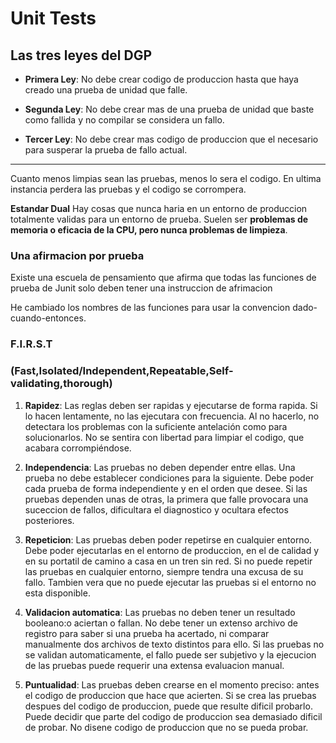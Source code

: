 # Unit Tests

## Las tres leyes del DGP

- **Primera Ley**: No debe crear codigo de produccion hasta que haya creado una prueba de unidad que falle.

- **Segunda Ley**: No debe crear mas de una prueba de unidad que baste como fallida y no compilar se considera
un fallo.

- **Tercer Ley**: No debe crear mas codigo de produccion
que el necesario para susperar la prueba de fallo actual.

---
Cuanto menos limpias sean las pruebas, menos lo sera el 
codigo. En ultima instancia perdera las pruebas y el 
codigo se corrompera.

**Estandar Dual**
Hay cosas que nunca haria en un entorno de produccion totalmente
validas para un entorno de prueba. Suelen ser **problemas de memoria
o eficacia de la CPU, pero nunca problemas de limpieza**.

### Una afirmacion por prueba
Existe una escuela de pensamiento que afirma que todas las funciones
de prueba de Junit solo deben tener una instruccion de afrimacion

He cambiado los nombres de las funciones para usar la convencion 
dado-cuando-entonces.

### F.I.R.S.T
### (Fast,Isolated/Independent,Repeatable,Self-validating,thorough)

1. **Rapidez**: Las reglas deben ser rapidas y ejecutarse de forma
rapida. Si lo hacen lentamente, no las ejecutara  con frecuencia.
Al no hacerlo, no detectara los problemas con la suficiente antelación
como para solucionarlos. No se sentira con libertad para limpiar
el codigo, que acabara corrompiéndose.

2. **Independencia**: Las pruebas no deben depender entre ellas. Una 
prueba no debe establecer condiciones para la siguiente. Debe poder
cada prueba de forma independiente y en el orden que desee. Si las
pruebas dependen unas de otras, la primera que falle provocara una
suceccion de fallos, dificultara  el diagnostico y ocultara efectos
posteriores.
3. **Repeticion**: Las pruebas deben poder repetirse en cualquier entorno.
Debe poder ejecutarlas en el entorno de produccion, en el de 
calidad y en su portatil de camino a casa en un tren sin red.
Si no puede repetir las pruebas en cualquier entorno, siempre
tendra una excusa de su fallo. Tambien vera que no puede ejecutar
las pruebas si el entorno no esta disponible.

4. **Validacion automatica**: Las pruebas no deben tener un 
resultado booleano:o aciertan o fallan. No debe tener un extenso
archivo de registro para saber si una prueba ha acertado, ni 
comparar manualmente dos archivos de texto distintos para ello.
Si las pruebas no se validan automaticamente, el fallo puede ser
subjetivo y la ejecucion de las pruebas puede requerir una 
extensa evaluacion manual.

5. **Puntualidad**: Las pruebas deben crearse en el momento preciso:
antes el codigo de produccion que hace que acierten. Si se crea las 
pruebas despues del codigo de produccion, puede que resulte dificil
probarlo. Puede decidir que parte del codigo de produccion sea demasiado 
dificil de probar. No disene codigo de produccion que no se pueda
probar.
